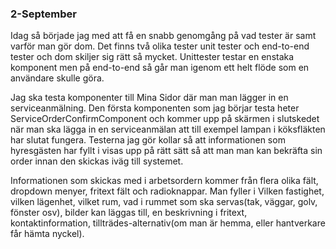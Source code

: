 ### 2-September



Idag så började jag med att få en snabb genomgång på vad tester är samt varför man gör dom. Det finns två olika tester unit tester och end-to-end tester och dom skiljer sig rätt så mycket. Unittester testar en enstaka komponent men på end-to-end så går man igenom ett helt flöde som en användare skulle göra. 

Jag ska testa komponenter till Mina Sidor där man man lägger in en serviceanmälning. 
Den första komponenten som jag börjar testa heter ServiceOrderConfirmComponent och kommer upp på skärmen i slutskedet när man ska lägga in en serviceanmälan att till exempel lampan i köksfläkten har slutat fungera. Testerna jag gör kollar så att informationen som hyresgästen har fyllt i visas upp på rätt sätt så att man man kan bekräfta sin order innan den skickas iväg till systemet. 

Informationen som skickas med i arbetsordern kommer från flera olika fält, dropdown menyer, fritext fält och radioknappar. 
Man fyller i Vilken fastighet, vilken lägenhet, vilket rum, vad i rummet som ska servas(tak, väggar, golv, fönster osv), bilder kan läggas till, en beskrivning i fritext, kontaktinformation, tillträdes-alternativ(om man är hemma, eller hantverkare får hämta nyckel). 
